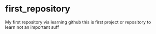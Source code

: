 # first_repository
My first repository via learning github
this is first project or repository to learn not an important suff
